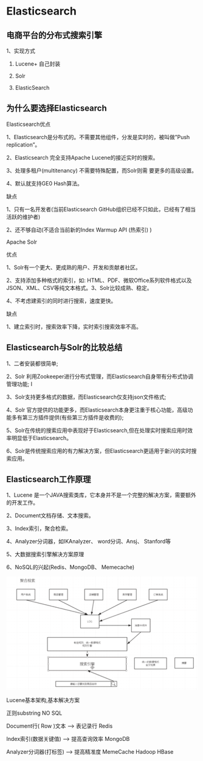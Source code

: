 # Elasticsearch

## 电商平台的分布式搜索引擎

1、实现方式

1) Lucene+ 自己封装

2) Solr

3) ElasticSearch


## 为什么要选择Elasticsearch

Elasticsearch优点

1、Elasticsearch是分布式的。不需要其他组件，分发是实时的，被叫做”Push replication”。

2、Elasticsearch 完全支持Apache Lucene的接近实时的搜索。

3、处理多租户(multitenancy) 不需要特殊配置，而Solr则需 要更多的高级设置。

4、默认就支持GE0 Hash算法。


缺点

1、只有一名开发者(当前Elasticsearch GitHub组织已经不只如此，已经有了相当活跃的维护者)

2、还不够自动(不适合当前新的Index Warmup API (热索引) )


Apache Solr

优点

1、Solr有一个更大、更成熟的用户、开发和贡献者社区。

2、支持添加多种格式的索引，如: HTML、PDF、微软Office系列软件格式以及JSON、XML、CSV等纯文本格式。3、Solr比较成熟、稳定。

4、不考虑建索引的同时进行搜索，速度更快。

缺点

1、建立索引时，搜索效率下降，实时索引搜索效率不高。


## Elasticsearch与Solr的比较总结

1、二者安装都很简单;

2、Solr 利用Zookeeper进行分布式管理，而Elasticsearch自身带有分布式协调管理功能;  I

3、Solr支持更多格式的数据，而Elasticsearch仅支持json文件格式;

4、Solr 官方提供的功能更多，而Elasticsearch本身更注重于核心功能，高级功能多有第三方插件提供(有些第三方插件是收费的);

5、Solr在传统的搜索应用中表现好于Elasticsearch,但在处理实时搜索应用时效率明显低于Elasticsearch。

6、Solr是传统搜索应用的有力解决方案，但Elasticsearch更适用于新兴的实时搜索应用。


## Elasticsearch工作原理

1、Lucene 是一个JAVA搜索类库，它本身并不是一个完整的解决方案，需要额外的开发工作。

2、Document文档存储、文本搜索。

3、Index索引，聚合检索。

4、Analyzer分词器，如IKAnalyzer、 word分词、Ansj、 Stanford等

5、大数据搜索引擎解决方案原理

6、NoSQL的兴起(Redis、MongoDB、 Memecache)


![](https://github.com/gaoyuanyuan2/big-data/blob/master/img/12.png)


Lucene基本架构,基本解决方案

正则substring                                      NO SQL

Document行( Row )文本 —> 表记录行                  Redis

Index索引(数据关键值) —> 提高查询效率               MongoDB

Analyzer分词器(打标签) —> 提高精准度                MemeCache  Hadoop HBase










